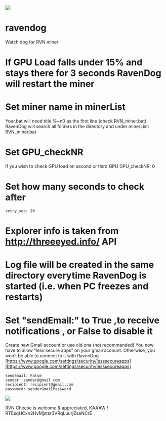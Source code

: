 ![](https://i.imgur.com/ycZSEC6.png)
# ravendog
Watch dog for RVN miner

# If GPU Load falls under 15% and stays there for 3 seconds RavenDog will restart the miner
# Set miner name in minerList 
Your.bat will need title %~n0 as the first line (check RVN_miner.bat)
RavenDog will search all folders in the directory and under
    minerList: RVN_miner.bat
# Set GPU_checkNR 
If you wish to check GPU load on second or third GPU
    GPU_checkNR: 0
# Set how many seconds to check after
    retry_sec: 20
# Explorer info is taken from http://threeeyed.info/ API
# Log file will be created in the same directory everytime RavenDog is started (i.e. when PC freezes and restarts)
# Set "sendEmail:" to True ,to receive notifications , or False to disable it
Create new Gmail account or use old one (not recommended)
You now have to allow “less secure apps” on your gmail account. 
Otherwise, you won’t be able to connect to it with RavenDog
[https://www.google.com/settings/security/lesssecureapps](https://www.google.com/settings/security/lesssecureapps)
    

    sendEmail: False
    sender: sender@gmail.com
    recipient: recipient@gmail.com
    password: senderGmailPassword

![](https://i.imgur.com/z746ksc.png)

RVN Cheese is welcome & appreciated, KAAAW ! RTEsqHCxn2HvMjstsr3VRqLuurjZseNCrE
